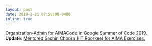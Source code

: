 ```yaml
---
layout: post
date: 2019-2-21 07:59:00-0400
inline: true
---
```


Organization-Admin for AIMACode in Google Summer of Code 2019.
<br/>
**Update**: <a href="https://summerofcode.withgoogle.com/projects/#5514404538351616" target="_blank">Mentored Sachin Chopra (IIT Roorkee) for AIMA Exercises.</a>